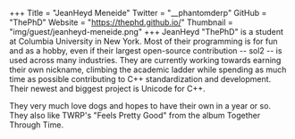 +++
Title = "JeanHeyd Meneide"
Twitter = "__phantomderp"
GitHub = "ThePhD"
Website = "https://thephd.github.io/"
Thumbnail = "img/guest/jeanheyd-meneide.png"
+++
JeanHeyd "ThePhD" is a student at Columbia University in New York. Most of their programming is for fun and as a hobby, even if their largest open-source contribution -- sol2 -- is used across many industries. They are currently working towards earning their own nickname, climbing the academic ladder while spending as much time as possible contributing to C++ standardization and development. Their newest and biggest project is Unicode for C++.

They very much love dogs and hopes to have their own in a year or so. They also like TWRP's "Feels Pretty Good" from the album Together Through Time.